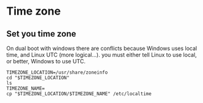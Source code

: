 # Time zone

## Set you time zone

On dual boot with windows there are conflicts because Windows uses local time,
and Linux UTC (more logical...). you must either tell Linux to use local,
or better, Windows to use UTC.

    TIMEZONE_LOCATION=/usr/share/zoneinfo
    cd "$TIMEZONE_LOCATION"
    ls
    TIMEZONE_NAME=
    cp "$TIMEZONE_LOCATION/$TIMEZONE_NAME" /etc/localtime
